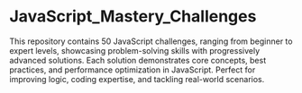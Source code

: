 # JavaScript_Mastery_Challenges
 This repository contains 50 JavaScript challenges, ranging from beginner to expert levels, showcasing problem-solving skills with progressively advanced solutions. Each solution demonstrates core concepts, best practices, and performance optimization in JavaScript. Perfect for improving logic, coding expertise, and tackling real-world scenarios.
